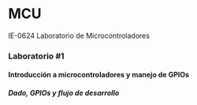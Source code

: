 # MCU
IE-0624 Laboratorio de Microcontroladores

### Laboratorio #1
#### Introducción a microcontroladores y manejo de GPIOs
##### Dado, GPIOs y flujo de desarrollo

